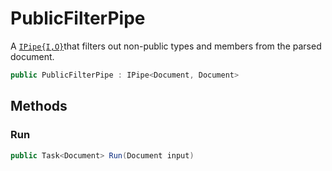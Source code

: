 # PublicFilterPipe
A [`IPipe{I,O}`](./IPipe{I,O}.md)that filters out non-public types and members from the parsed document.

```cs
public PublicFilterPipe : IPipe<Document, Document>
```

## Methods
### Run
```cs
public Task<Document> Run(Document input)
```

